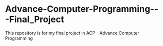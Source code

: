 # Advance-Computer-Programming---Final_Project
This repository is for my final project in ACP - Advance Computer Programming

